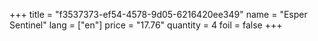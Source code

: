 +++
title = "f3537373-ef54-4578-9d05-6216420ee349"
name = "Esper Sentinel"
lang = ["en"]
price = "17.76"
quantity = 4
foil = false
+++
